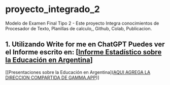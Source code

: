 # proyecto_integrado_2
 Modelo de Examen Final Tipo 2 - Este proyecto Integra conocimientos de Procesador de Texto, Planillas de calculo,, Github, Colab, Publicacion.
## 1. Utilizando Write for me en ChatGPT Puedes ver el Informe escrito en: [[Informe Estadístico sobre la Educación en Argentina](https://chatgpt.com/share/6736755e-9464-800a-9902-6e7445204470)]
[[Presentaciones sobre la Educación en Argentina]([AQUI AGREGA LA DIRECCION COMPARTIDA DE GAMMA.APP](https://gamma.app/docs/Analisis-de-Rendimiento-Academico-giqxxe5rzk3i2b6))]
